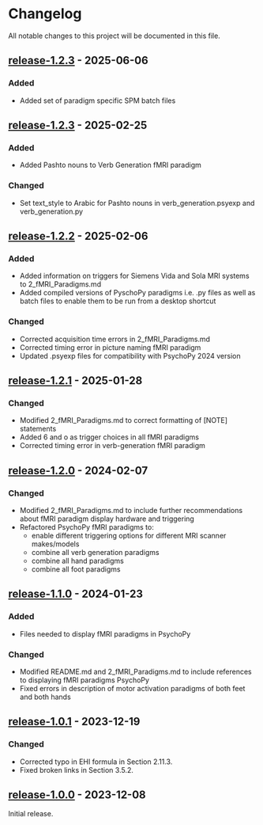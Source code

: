 # Changelog

All notable changes to this project will be documented in this file.

## [release-1.2.3](https://github.com/SWastling/fmri_and_tractography/tree/release-1.2.4) - 2025-06-06

### Added
- Added set of paradigm specific SPM batch files

## [release-1.2.3](https://github.com/SWastling/fmri_and_tractography/tree/release-1.2.3) - 2025-02-25

### Added
- Added Pashto nouns to Verb Generation fMRI paradigm

### Changed
- Set text_style to Arabic for Pashto nouns in verb_generation.psyexp and verb_generation.py

## [release-1.2.2](https://github.com/SWastling/fmri_and_tractography/tree/release-1.2.2) - 2025-02-06

### Added
- Added information on triggers for Siemens Vida and Sola MRI systems to 2_fMRI_Paradigms.md
- Added compiled versions of PyschoPy paradigms i.e. .py files as well as batch files to enable them to be run from a desktop shortcut

### Changed
- Corrected acquisition time errors in 2_fMRI_Paradigms.md
- Corrected timing error in picture naming fMRI paradigm
- Updated .psyexp files for compatibility with PsychoPy 2024 version

## [release-1.2.1](https://github.com/SWastling/fmri_and_tractography/tree/release-1.2.1) - 2025-01-28

### Changed
- Modified 2_fMRI_Paradigms.md to correct formatting of [NOTE] statements
- Added 6 and o as trigger choices in all fMRI paradigms
- Corrected timing error in verb-generation fMRI paradigm

## [release-1.2.0](https://github.com/SWastling/fmri_and_tractography/tree/release-1.2.0) - 2024-02-07

### Changed
- Modified 2_fMRI_Paradigms.md to include further recommendations about fMRI paradigm display hardware and triggering 
- Refactored PsychoPy fMRI paradigms to: 
  - enable different triggering options for different MRI scanner makes/models
  - combine all verb generation paradigms
  - combine all hand paradigms
  - combine all foot paradigms
  
## [release-1.1.0](https://github.com/SWastling/fmri_and_tractography/tree/release-1.1.0) - 2024-01-23
### Added
- Files needed to display fMRI paradigms in PsychoPy

### Changed
- Modified README.md and 2_fMRI_Paradigms.md to include references to displaying fMRI paradigms PsychoPy 
- Fixed errors in description of motor activation paradigms of both feet and both hands


## [release-1.0.1](https://github.com/SWastling/fmri_and_tractography/tree/release-1.0.1) - 2023-12-19
### Changed
- Corrected typo in EHI formula in Section 2.11.3. 
- Fixed broken links in Section 3.5.2.

## [release-1.0.0](https://github.com/SWastling/fmri_and_tractography/tree/release-1.0.0) - 2023-12-08

Initial release. 
